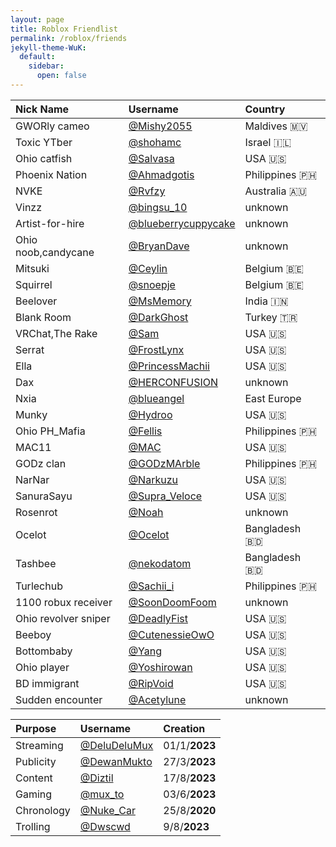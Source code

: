 ```yaml
---
layout: page
title: Roblox Friendlist
permalink: /roblox/friends
jekyll-theme-WuK:
  default:
    sidebar:
      open: false
---
```


|Nick Name|Username|Country|
|:---|:---|:---|
|GWORly cameo|[@Mishy2055](https://www.roblox.com/users/4765595653/profile)|Maldives 🇲🇻|
|Toxic YTber|[@shohamc](https://www.roblox.com/users/1207891703/profile)|Israel 🇮🇱|
|Ohio catfish|[@Salvasa](https://www.roblox.com/users/161355872/profile)|USA 🇺🇸|
|Phoenix Nation|[@Ahmadgotis](https://www.roblox.com/users/348361348/profile)|Philippines 🇵🇭|
|NVKE|[@Rvfzy](https://www.roblox.com/users/2461543080/profile)|Australia 🇦🇺|
|Vinzz|[@bingsu_10](https://www.roblox.com/users/4417317791/profile)|unknown|
|Artist-for-hire|[@blueberrycuppycake](https://www.roblox.com/users/338535708/profile)|unknown|
|Ohio noob,candycane|[@BryanDave](https://www.roblox.com/users/5546895787/profile)|unknown|
|Mitsuki|[@Ceylin](https://www.roblox.com/users/66893126/profile)|Belgium 🇧🇪|
|Squirrel|[@snoepje](https://www.roblox.com/users/1596309035/profile)|Belgium 🇧🇪|
|Beelover|[@MsMemory](https://www.roblox.com/users/4080709412/profile)|India 🇮🇳|
|Blank Room|[@DarkGhost](https://www.roblox.com/users/2564115668/profile)|Turkey 🇹🇷|
|VRChat,The Rake|[@Sam](https://www.roblox.com/users/2779459727/profile)|USA 🇺🇸|
|Serrat|[@FrostLynx](https://www.roblox.com/users/93175828/profile)|USA 🇺🇸|
|Ella|[@PrincessMachii](https://www.roblox.com/users/303653112/profile)|USA 🇺🇸|
|Dax|[@HERCONFUSION](https://www.roblox.com/users/1030079831/profile)|unknown|
|Nxia|[@blueangel](https://www.roblox.com/users/1867525075/profile)|East Europe|
|Munky|[@Hydroo](https://www.roblox.com/users/1845743811/profile)|USA 🇺🇸|
|Ohio PH_Mafia|[@Fellis](https://www.roblox.com/users/1176446059/profile)|Philippines 🇵🇭|
|MAC11|[@MAC](https://www.roblox.com/users/481359819/profile)|USA 🇺🇸|
|GODz clan|[@GODzMArble](https://www.roblox.com/users/5208705737/profile)|Philippines 🇵🇭|
|NarNar|[@Narkuzu](https://www.roblox.com/users/1216096568/profile)|USA 🇺🇸|
|SanuraSayu|[@Supra_Veloce](https://www.roblox.com/users/1289384443/profile)|USA 🇺🇸|
|Rosenrot|[@Noah](https://www.roblox.com/users/129562632/profile)|unknown|
|Ocelot|[@Ocelot](https://www.roblox.com/users/1840936673/profile)|Bangladesh 🇧🇩|
|Tashbee|[@nekodatom](https://www.roblox.com/users/4809616892/profile)|Bangladesh 🇧🇩|
|Turlechub|[@Sachii_i](https://www.roblox.com/users/1690406866/profile)|Philippines 🇵🇭|
|1100 robux receiver|[@SoonDoomFoom](https://www.roblox.com/users/1809440425/profile)|unknown|
|Ohio revolver sniper|[@DeadlyFist](https://www.roblox.com/users/2204345436/profile)|USA 🇺🇸|
|Beeboy|[@CutenessieOwO](https://www.roblox.com/users/920423632/profile)|USA 🇺🇸|
|Bottombaby|[@Yang](https://www.roblox.com/users/1137895786/profile)|USA 🇺🇸|
|Ohio player|[@Yoshirowan](https://www.roblox.com/users/1567307231/profile)|USA 🇺🇸|
|BD immigrant|[@RipVoid](https://www.roblox.com/users/569998852/profile)|USA 🇺🇸|
|Sudden encounter|[@Acetylune](https://www.roblox.com/users/17804210/profile)|unknown|


|Purpose|Username|Creation|
|:---|:---|:---|
|Streaming|[@DeluDeluMux](https://www.roblox.com/users/4195779252/profile)|01/1/**2023**|
|Publicity|[@DewanMukto](https://www.roblox.com/users/4463653477/profile)|27/3/**2023**|
|Content|[@Diztil](https://www.roblox.com/users/4937080074/profile)|17/8/**2023**|
|Gaming|[@mux_to](https://www.roblox.com/users/4674969761/profile)|03/6/**2023**|
|Chronology|[@Nuke_Car](https://www.roblox.com/users/1845735440/profile)|25/8/**2020**|
|Trolling|[@Dwscwd](https://www.roblox.com/users/4909724479/profile)|9/8/**2023**|
